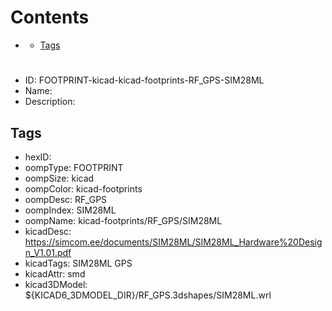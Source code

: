



Contents
========

* [](#)
	* [Tags](#tags)

# 

- ID: FOOTPRINT-kicad-kicad-footprints-RF_GPS-SIM28ML
- Name: 
- Description: 

## Tags

- hexID: 
- oompType: FOOTPRINT
- oompSize: kicad
- oompColor: kicad-footprints
- oompDesc: RF_GPS
- oompIndex: SIM28ML
- oompName: kicad-footprints/RF_GPS/SIM28ML
- kicadDesc: https://simcom.ee/documents/SIM28ML/SIM28ML_Hardware%20Design_V1.01.pdf
- kicadTags: SIM28ML GPS
- kicadAttr: smd
- kicad3DModel: ${KICAD6_3DMODEL_DIR}/RF_GPS.3dshapes/SIM28ML.wrl
